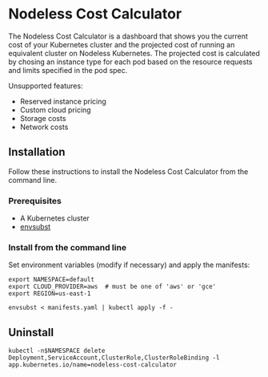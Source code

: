 # Nodeless Cost Calculator

The Nodeless Cost Calculator is a dashboard that shows you the current cost of your Kubernetes cluster and the projected cost of running an equivalent cluster on Nodeless Kubernetes. The projected cost is calculated by chosing an instance type for each pod based on the resource requests and limits specified in the pod spec.

Unsupported features:

* Reserved instance pricing
* Custom cloud pricing
* Storage costs
* Network costs

## Installation

Follow these instructions to install the Nodeless Cost Calculator from the command line.

### Prerequisites

- A Kubernetes cluster
- [envsubst](https://www.gnu.org/software/gettext/manual/html_node/envsubst-Invocation.html)

### Install from the command line

Set environment variables (modify if necessary) and apply the manifests:

    export NAMESPACE=default
    export CLOUD_PROVIDER=aws  # must be one of 'aws' or 'gce'
    export REGION=us-east-1

    envsubst < manifests.yaml | kubectl apply -f -

## Uninstall

    kubectl -n$NAMESPACE delete Deployment,ServiceAccount,ClusterRole,ClusterRoleBinding -l app.kubernetes.io/name=nodeless-cost-calculator